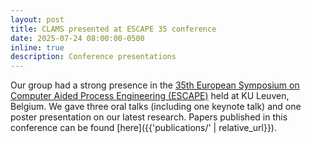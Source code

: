 ```yaml
---
layout: post
title: CLAMS presented at ESCAPE 35 conference
date: 2025-07-24 08:00:00-0500
inline: true
description: Conference presentations
---
```


Our group had a strong presence in the [35th European Symposium on Computer Aided Process Engineering (ESCAPE)](https://escape35-belgium.eu/) held at KU Leuven, Belgium. We gave three oral talks (including one keynote talk) and one poster presentation on our latest research. Papers published in this conference can be found [here]({{'publications/' | relative_url}}).